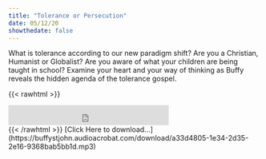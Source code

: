 ```yaml
---
title: "Tolerance or Persecution"
date: 05/12/20
showthedate: false
---
```


What is tolerance according to our new paradigm shift? Are you a Christian, Humanist or Globalist? Are you aware of what your children are being taught in school?  Examine your heart and your way of thinking as Buffy reveals the hidden agenda of the tolerance gospel.
<!--more-->
{{< rawhtml >}}
<iframe width='320px' height='40px' src='https://www.audioacrobat.com/tplay/Bcd5bd2344c73302833bc72f505245e4eNh0vFTYGJjkqCxxeRWhcYVBUVVVJSBYEPUgSeDZ+UFA' frameBorder='0'></iframe><br>
{{< /rawhtml >}}
[Click Here to download&hellip;](https://buffystjohn.audioacrobat.com/download/a33d4805-1e34-2d35-2e16-9368bab5bb1d.mp3)